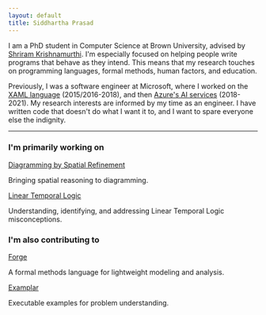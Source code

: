 ```yaml
---
layout: default
title: Siddhartha Prasad
---
```


I am a PhD student in Computer Science at Brown University, advised by [Shriram Krishnamurthi](https://cs.brown.edu/~sk/). I'm especially focused on helping people write programs that behave as they intend. This means that my research touches on programming languages, formal methods, human factors, and education.

Previously, I was a software engineer at Microsoft, where I worked on the [XAML language](https://en.wikipedia.org/wiki/Extensible_Application_Markup_Language) (2015/2016-2018), and then [Azure's AI services](https://azure.microsoft.com/en-us/products/ai-services) (2018-2021). My research interests are informed by my time as an engineer. I have written code that doesn't do what I want it to, and I want to spare everyone else the indignity.

---

### I'm primarily working on

<div class="project-list">

  <div class="project-card">
    <a href="/diagramming" class="project-link">Diagramming by Spatial Refinement</a>
    <p class="project-description">Bringing spatial reasoning to diagramming.</p>
  </div>

  <div class="project-card">
    <a href="/lineartemporallogic" class="project-link">Linear Temporal Logic</a>
    <p class="project-description">Understanding, identifying, and addressing Linear Temporal Logic misconceptions.</p>
  </div>

</div>


### I'm also contributing to

<div class="project-list">

  <div class="project-card">
    <a href="https://forge-fm.org" class="project-link">Forge</a>
    <p class="project-description">A formal methods language for lightweight modeling and analysis.</p>
  </div>

  <div class="project-card">
    <a href="https://blog.brownplt.org/2024/01/01/examplar.html" class="project-link">Examplar</a>
    <p class="project-description">Executable examples for problem understanding.</p>
  </div>

</div>


